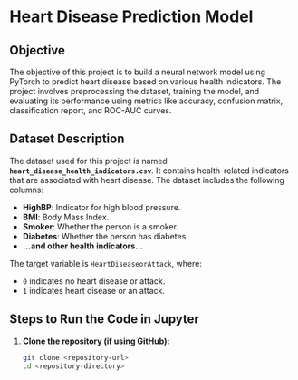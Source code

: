# Heart Disease Prediction Model

## Objective
The objective of this project is to build a neural network model using PyTorch to predict heart disease based on various health indicators. The project involves preprocessing the dataset, training the model, and evaluating its performance using metrics like accuracy, confusion matrix, classification report, and ROC-AUC curves.

## Dataset Description
The dataset used for this project is named **`heart_disease_health_indicators.csv`**. It contains health-related indicators that are associated with heart disease. The dataset includes the following columns:

- **HighBP**: Indicator for high blood pressure.
- **BMI**: Body Mass Index.
- **Smoker**: Whether the person is a smoker.
- **Diabetes**: Whether the person has diabetes.
- **...and other health indicators...**

The target variable is `HeartDiseaseorAttack`, where:
- `0` indicates no heart disease or attack.
- `1` indicates heart disease or an attack.

## Steps to Run the Code in Jupyter

1. **Clone the repository (if using GitHub):**
   ```bash
   git clone <repository-url>
   cd <repository-directory>
